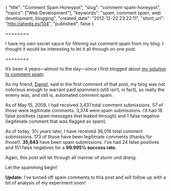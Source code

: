 {
  "title": "Comment Spam Honeypot",
  "slug": "comment-spam-honeypot",
  "topics": ["Web Development"],
  "keywords": "spam, comment spam, web development, blogging",
  "created_date": "2012-12-22 23:22:11",
  "short_url": "http://ahedg.es/104",
  "published": false
}

========

I have my own secret sauce for filtering out comment spam from my blog. I thought it would be interesting to let it all through on one post.

========

<p>It&#8217;s been 4 years—almost to the day—since I first blogged about <a href="http://andrew.hedges.name/blog/2008/12/26/defeating-comment-spam">my solution to comment spam</a>.<p>
<p>As my friend, <a href="http://www.storytotell.org/">Daniel</a>, said in the first comment of that post, my blog was not notorious enough to warrant paid spammers (still isn&#8217;t, in fact), so really the enemy was, and still is, automated comment spam.</p>
<p>As of May 15, 2009, I had received 3,431 total comment submissions. 57 of those were legitimate comments. 3,374 were spam submissions. I&#8217;d had 18 false positives (spam messages that leaked through) and 1 false negative (legitimate comment that was flagged as spam).</p>
<p>As of today, 3½ years later, I have received 36,016 total comment submissions. 173 of those have been legitimate comments (thanks for those!). <strong>35,843</strong> have been spam submissions. I&#8217;ve had 24 false positives and 151 false negatives for a <strong>99.995% success rate.</strong></p>
<p>Again, this post will let through all manner of <em>sturm und drang.</em></p>
<p>Let the spamming begin!</p>
<p><strong>Update:</strong> I&#8217;ve turned off spam comments to this post and will follow up with a bit of analysis of my experiment soon!</p>
